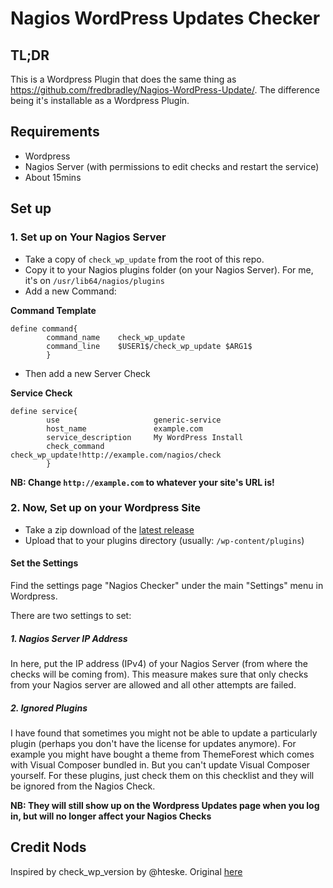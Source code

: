 Nagios WordPress Updates Checker
===============

## TL;DR
This is a Wordpress Plugin that does the same thing as https://github.com/fredbradley/Nagios-WordPress-Update/. The difference being it's installable as a Wordpress Plugin.

## Requirements
 - Wordpress
 - Nagios Server (with permissions to edit checks and restart the service)
 - About 15mins
## Set up
### 1. Set up on Your Nagios Server
 - Take a copy of `check_wp_update` from the root of this repo.
 - Copy it to your Nagios plugins folder (on your Nagios Server). For me, it's on `/usr/lib64/nagios/plugins`
 - Add a new Command:
 
__Command Template__

	define command{
	        command_name    check_wp_update
	        command_line    $USER1$/check_wp_update $ARG1$
	        }

 - Then add a new Server Check
 
 __Service Check__

	define service{
	        use                     generic-service
	        host_name               example.com
	        service_description     My WordPress Install
	        check_command           check_wp_update!http://example.com/nagios/check
	        }
 
 **NB: Change `http://example.com` to whatever your site's URL is!**

### 2. Now, Set up on your Wordpress Site
- Take a zip download of the [latest release](https://github.com/fredbradley/nagios-wordpress-updates-checker/releases/tag/1.7.0)
- Upload that to your plugins directory (usually: `/wp-content/plugins`)

#### Set the Settings
Find the settings page "Nagios Checker" under the main "Settings" menu in Wordpress.

There are two settings to set: 
##### 1. Nagios Server IP Address
In here, put the IP address (IPv4) of your Nagios Server (from where the checks will be coming from). This measure makes sure that only checks from your Nagios server are allowed and all other attempts are failed.

##### 2. Ignored Plugins
I have found that sometimes you might not be able to update a particularly plugin (perhaps you don't have the license for updates anymore). For example you might have bought a theme from ThemeForest which comes with Visual Composer bundled in. But you can't update Visual Composer yourself. For these plugins, just check them on this checklist and they will be ignored from the Nagios Check. 

**NB: They will still show up on the Wordpress Updates page when you log in, but will no longer affect your Nagios Checks**

## Credit Nods
Inspired by check\_wp\_version by @hteske. Original [here](http://exchange.nagios.org/directory/Plugins/CMS-and-Blog-Software/Wordpress/check_wp_version/details)
